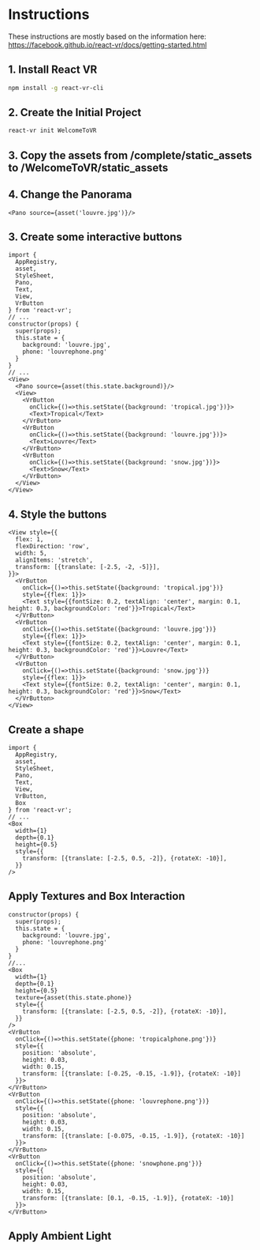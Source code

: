 # Instructions
These instructions are mostly based on the information here: https://facebook.github.io/react-vr/docs/getting-started.html

## 1. Install React VR
```bash
npm install -g react-vr-cli
```

## 2. Create the Initial Project
```bash
react-vr init WelcomeToVR
```

## 3. Copy the assets from /complete/static_assets to /WelcomeToVR/static_assets

## 4. Change the Panorama
```
<Pano source={asset('louvre.jpg')}/>
```

## 3. Create some interactive buttons
```
import {
  AppRegistry,
  asset,
  StyleSheet,
  Pano,
  Text,
  View,
  VrButton
} from 'react-vr';
// ...
constructor(props) {
  super(props);
  this.state = {
    background: 'louvre.jpg',
    phone: 'louvrephone.png'
  }
}
// ...
<View>
  <Pano source={asset(this.state.background)}/>
  <View>
    <VrButton
      onClick={()=>this.setState({background: 'tropical.jpg'})}>
      <Text>Tropical</Text>
    </VrButton>
    <VrButton
      onClick={()=>this.setState({background: 'louvre.jpg'})}>
      <Text>Louvre</Text>
    </VrButton>
    <VrButton
      onClick={()=>this.setState({background: 'snow.jpg'})}>
      <Text>Snow</Text>
    </VrButton>
  </View>
</View>
```

## 4. Style the buttons
```
<View style={{
  flex: 1,
  flexDirection: 'row',
  width: 5,
  alignItems: 'stretch',
  transform: [{translate: [-2.5, -2, -5]}],
}}>
  <VrButton
    onClick={()=>this.setState({background: 'tropical.jpg'})}
    style={{flex: 1}}>
    <Text style={{fontSize: 0.2, textAlign: 'center', margin: 0.1, height: 0.3, backgroundColor: 'red'}}>Tropical</Text>
  </VrButton>
  <VrButton
    onClick={()=>this.setState({background: 'louvre.jpg'})}
    style={{flex: 1}}>
    <Text style={{fontSize: 0.2, textAlign: 'center', margin: 0.1, height: 0.3, backgroundColor: 'red'}}>Louvre</Text>
  </VrButton>
  <VrButton
    onClick={()=>this.setState({background: 'snow.jpg'})}
    style={{flex: 1}}>
    <Text style={{fontSize: 0.2, textAlign: 'center', margin: 0.1, height: 0.3, backgroundColor: 'red'}}>Snow</Text>
  </VrButton>
</View>
```

## Create a shape
```
import {
  AppRegistry,
  asset,
  StyleSheet,
  Pano,
  Text,
  View,
  VrButton,
  Box
} from 'react-vr';
// ...
<Box
  width={1}
  depth={0.1}
  height={0.5}
  style={{
    transform: [{translate: [-2.5, 0.5, -2]}, {rotateX: -10}],
  }}
/>
```

## Apply Textures and Box Interaction
```
constructor(props) {
  super(props);
  this.state = {
    background: 'louvre.jpg',
    phone: 'louvrephone.png'
  }
}
//...
<Box
  width={1}
  depth={0.1}
  height={0.5}
  texture={asset(this.state.phone)}
  style={{
    transform: [{translate: [-2.5, 0.5, -2]}, {rotateX: -10}],
  }}
/>
<VrButton
  onClick={()=>this.setState({phone: 'tropicalphone.png'})}
  style={{
    position: 'absolute',
    height: 0.03,
    width: 0.15,
    transform: [{translate: [-0.25, -0.15, -1.9]}, {rotateX: -10}]
  }}>
</VrButton>
<VrButton
  onClick={()=>this.setState({phone: 'louvrephone.png'})}
  style={{
    position: 'absolute',
    height: 0.03,
    width: 0.15,
    transform: [{translate: [-0.075, -0.15, -1.9]}, {rotateX: -10}]
  }}>
</VrButton>
<VrButton
  onClick={()=>this.setState({phone: 'snowphone.png'})}
  style={{
    position: 'absolute',
    height: 0.03,
    width: 0.15,
    transform: [{translate: [0.1, -0.15, -1.9]}, {rotateX: -10}]
  }}>
</VrButton>
```

## Apply Ambient Light
